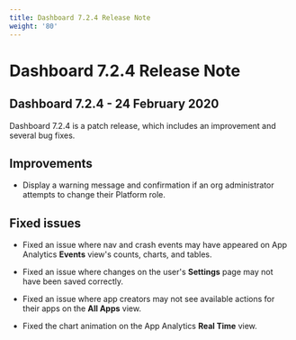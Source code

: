 ```yaml
---
title: Dashboard 7.2.4 Release Note
weight: '80'
---
```


# Dashboard 7.2.4 Release Note

## Dashboard 7.2.4 - 24 February 2020

Dashboard 7.2.4 is a patch release, which includes an improvement and several bug fixes.

## Improvements

* Display a warning message and confirmation if an org administrator attempts to change their Platform role.

## Fixed issues

* Fixed an issue where nav and crash events may have appeared on App Analytics **Events** view's counts, charts, and tables.

* Fixed an issue where changes on the user's **Settings** page may not have been saved correctly.

* Fixed an issue where app creators may not see available actions for their apps on the **All Apps** view.

* Fixed the chart animation on the App Analytics **Real Time** view.
